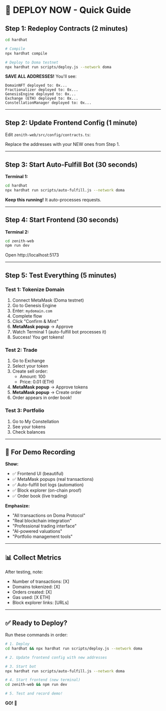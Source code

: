 # 🚀 DEPLOY NOW - Quick Guide

## Step 1: Redeploy Contracts (2 minutes)

```bash
cd hardhat

# Compile
npx hardhat compile

# Deploy to Doma testnet
npx hardhat run scripts/deploy.js --network doma
```

**SAVE ALL ADDRESSES!** You'll see:
```
DomainNFT deployed to: 0x...
Fractionalizer deployed to: 0x...
GenesisEngine deployed to: 0x...
Exchange (ETH) deployed to: 0x...
ConstellationManager deployed to: 0x...
```

---

## Step 2: Update Frontend Config (1 minute)

Edit `zenith-web/src/config/contracts.ts`:

Replace the addresses with your NEW ones from Step 1.

---

## Step 3: Start Auto-Fulfill Bot (30 seconds)

**Terminal 1:**
```bash
cd hardhat
npx hardhat run scripts/auto-fulfill.js --network doma
```

**Keep this running!** It auto-processes requests.

---

## Step 4: Start Frontend (30 seconds)

**Terminal 2:**
```bash
cd zenith-web
npm run dev
```

Open http://localhost:5173

---

## Step 5: Test Everything (5 minutes)

### Test 1: Tokenize Domain
1. Connect MetaMask (Doma testnet)
2. Go to Genesis Engine
3. Enter: `mydomain.com`
4. Complete flow
5. Click "Confirm & Mint"
6. **MetaMask popup** → Approve
7. Watch Terminal 1 (auto-fulfill bot processes it)
8. Success! You get tokens!

### Test 2: Trade
1. Go to Exchange
2. Select your token
3. Create sell order:
   - Amount: 100
   - Price: 0.01 (ETH)
4. **MetaMask popup** → Approve tokens
5. **MetaMask popup** → Create order
6. Order appears in order book!

### Test 3: Portfolio
1. Go to My Constellation
2. See your tokens
3. Check balances

---

## 🎥 For Demo Recording

**Show:**
- ✅ Frontend UI (beautiful)
- ✅ MetaMask popups (real transactions)
- ✅ Auto-fulfill bot logs (automation)
- ✅ Block explorer (on-chain proof)
- ✅ Order book (live trading)

**Emphasize:**
- "All transactions on Doma Protocol"
- "Real blockchain integration"
- "Professional trading interface"
- "AI-powered valuations"
- "Portfolio management tools"

---

## 📊 Collect Metrics

After testing, note:
- Number of transactions: [X]
- Domains tokenized: [X]
- Orders created: [X]
- Gas used: [X ETH]
- Block explorer links: [URLs]

---

## ✅ Ready to Deploy?

Run these commands in order:

```bash
# 1. Deploy
cd hardhat && npx hardhat run scripts/deploy.js --network doma

# 2. Update frontend config with new addresses

# 3. Start bot
npx hardhat run scripts/auto-fulfill.js --network doma

# 4. Start frontend (new terminal)
cd zenith-web && npm run dev

# 5. Test and record demo!
```

**GO! 🚀**
